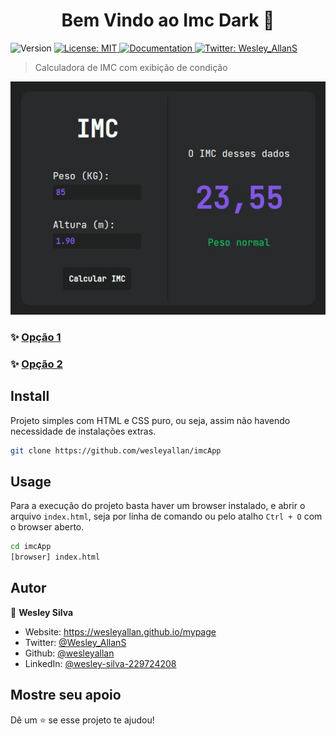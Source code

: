 <h1 align="center">Bem Vindo ao Imc Dark 👋</h1>
<p>
  <img alt="Version" src="https://img.shields.io/badge/version-0.1-blue.svg?cacheSeconds=2592000" />
  <a href="#" target="_blank">
    <img alt="License: MIT" src="https://img.shields.io/badge/License-MIT-yellow.svg" />
  </a>
  <a href="http://teste.netlify.app/doc" target="_blank">
    <img alt="Documentation" src="https://img.shields.io/badge/documentation-no-red.svg" />
  </a>
  <a href="https://twitter.com/Wesley_AllanS" target="_blank">
    <img alt="Twitter: Wesley_AllanS" src="https://img.shields.io/twitter/follow/Wesley_AllanS.svg?style=social" />
  </a>
</p>

> Calculadora de IMC com exibição de condição

![Pagina Web App](./imcPage.jpg)

### ✨ [Opção 1](https://imcdark.netlify.app)

### ✨ [Opção 2](https://wesleyallan.github.io/imcApp/)

## Install

Projeto simples com HTML e CSS puro, ou seja, assim não havendo necessidade de instalações extras.
```sh
git clone https://github.com/wesleyallan/imcApp
```

## Usage

Para a execução do projeto basta haver um browser instalado, e abrir o arquivo `index.html`, seja por linha de comando ou pelo atalho `Ctrl + O` com o browser aberto.
```sh
cd imcApp
[browser] index.html
```

## Autor

👤 **Wesley Silva**

* Website: https://wesleyallan.github.io/mypage
* Twitter: [@Wesley\_AllanS](https://twitter.com/Wesley\_AllanS)
* Github: [@wesleyallan](https://github.com/wesleyallan)
* LinkedIn: [@wesley-silva-229724208](https://linkedin.com/in/wesley-silva-229724208)

## Mostre seu apoio

Dê um ⭐️ se esse projeto te ajudou!